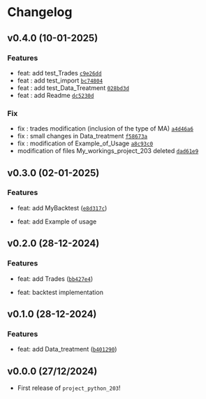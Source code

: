 # Changelog

<!--next-version-placeholder-->

## v0.4.0 (10-01-2025)
### Features
* feat: add test_Trades [`c9e26dd`](https://github.com/deslisj/project_python_203/commit/c9e26ddfaf2dec71cf781d2b95410835609ff8c1)
* feat : add test_import [`bc74804`](https://github.com/deslisj/project_python_203/commit/bc74804298164c211a23fdf93bb96aeece6da255)
* feat : add test_Data_Treatment [`028bd3d`](https://github.com/deslisj/project_python_203/commit/028bd3d3d93ae7e31ad3dd0818dac178b7303a6a)
* feat : add Readme [`dc5230d`](https://github.com/deslisj/project_python_203/commit/dc5230d959895cca220f86ef17a92de4d7d15a0c)

### Fix
* fix : trades modification (inclusion of the type of MA) [`a4d46a6`](https://github.com/deslisj/project_python_203/commit/a4d46a63471cb7857350b301242cbf2be1ac66cd)
* fix : small changes in Data_treatment [`f58673a`](https://github.com/deslisj/project_python_203/commit/f58673af3d6957278c4af05b6ce6b1a4ac482373)
* fix : modification of Example_of_Usage [`a8c93c0`](https://github.com/deslisj/project_python_203/commit/a8c93c04608e32aaad24dbc39ca53514870d28c7)
* modification of files My_workings_project_203 deleted [`dad61e9`](https://github.com/deslisj/project_python_203/commit/dad61e9655ac0b944111701ce8fdb0d93e884118)

## v0.3.0 (02-01-2025)

### Features
* feat: add MyBacktest ([`e8d317c`](https://github.com/deslisj/project_python_203/commit/e8d317c3b4f857496a502178c09f995adec46b1b))

* feat: add Example of usage


## v0.2.0 (28-12-2024)

### Features
* feat: add Trades ([`bb427e4`](https://github.com/deslisj/project_python_203/commit/bb427e4863afbe01b36a5eeb069898d8505ff47a))

* feat: backtest implementation


## v0.1.0 (28-12-2024)

### Features
* feat: add Data_treatment ([`b401290`](https://github.com/deslisj/project_python_203/commit/b401290af0c2c3c21038758d1924b73bcacef388))


## v0.0.0 (27/12/2024)

- First release of `project_python_203`!



